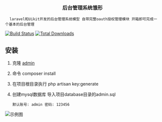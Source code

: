 <h3 align="center">后台管理系统雏形</h3>

      laravel和Uikit开发的后台管理系统模型 自带完整oauth授权管理模块 开箱即可完成一个基本的后台管理
   
<p align="left">
<a href="https://laravel.com"><img src="https://img.shields.io/badge/laravel-https%3A%2F%2Flaravel.com%2F-red.svg" alt="Build Status"></a>
<a href="https://getuikit.com"><img src="https://img.shields.io/badge/UIkit-https%3A%2F%2Fgetuikit.com%2F-blue.svg" alt="Total Downloads"></a>
      
## 安装
1. 克隆 [admin](https://github.com/ydtg1993/admin.git)
2. 命令 composer install
3. 在项目根目录执行 php artisan key:generate
3. 创建mysql数据库 导入项目database目录的admin.sql 

   `默认账号: admin 密码: 123456`
   
![示例图](https://github.com/ydtg1993/adminkit/blob/master/public/img/example.PNG)   
